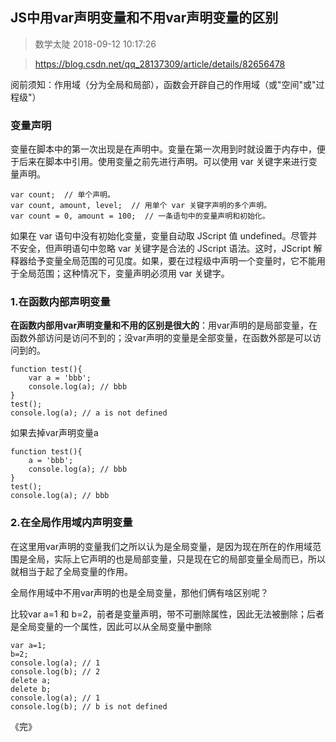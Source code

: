 ## JS中用var声明变量和不用var声明变量的区别

> 数学太陡 2018-09-12 10:17:26

> https://blog.csdn.net/qq_28137309/article/details/82656478

阅前须知：作用域（分为全局和局部），函数会开辟自己的作用域（或"空间"或"过程级"）

### 变量声明

变量在脚本中的第一次出现是在声明中。变量在第一次用到时就设置于内存中，便于后来在脚本中引用。使用变量之前先进行声明。可以使用 var 关键字来进行变量声明。

```
var count;  // 单个声明。
var count, amount, level;  // 用单个 var 关键字声明的多个声明。
var count = 0, amount = 100;  // 一条语句中的变量声明和初始化。
```

如果在 var 语句中没有初始化变量，变量自动取 JScript 值 undefined。尽管并不安全，但声明语句中忽略 var 关键字是合法的 JScript 语法。这时，JScript 解释器给予变量全局范围的可见度。如果，要在过程级中声明一个变量时，它不能用于全局范围；这种情况下，变量声明必须用 var 关键字。

### 1.在函数内部声明变量

**在函数内部用var声明变量和不用的区别是很大的**：用var声明的是局部变量，在函数外部访问是访问不到的；没var声明的变量是全部变量，在函数外部是可以访问到的。

```
function test(){
    var a = 'bbb';
    console.log(a); // bbb
}
test();
console.log(a); // a is not defined
```

如果去掉var声明变量a

```
function test(){
    a = 'bbb';
    console.log(a); // bbb
}
test();
console.log(a); // bbb
```

### 2.在全局作用域内声明变量

在这里用var声明的变量我们之所以认为是全局变量，是因为现在所在的作用域范围是全局，实际上它声明的也是局部变量，只是现在它的局部变量全局而已，所以就相当于起了全局变量的作用。

全局作用域中不用var声明的也是全局变量，那他们俩有啥区别呢？

比较var a=1 和 b=2，前者是变量声明，带不可删除属性，因此无法被删除；后者是全局变量的一个属性，因此可以从全局变量中删除

```
var a=1;
b=2;
console.log(a); // 1
console.log(b); // 2
delete a;
delete b;
console.log(a); // 1
console.log(b); // b is not defined
```

《完》